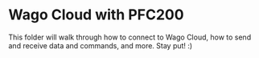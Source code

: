 # Wago Cloud with PFC200
This folder will walk through how to connect to Wago Cloud, how to send and receive data and commands, and more. Stay put! :)